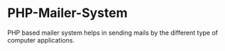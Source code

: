 # PHP-Mailer-System
PHP based mailer system helps in sending mails by the different type of computer applications.
